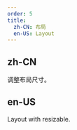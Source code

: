 ```yaml
---
order: 5
title:
  zh-CN: 布局
  en-US: Layout
---
```


## zh-CN

调整布局尺寸。

## en-US

Layout with resizable.
